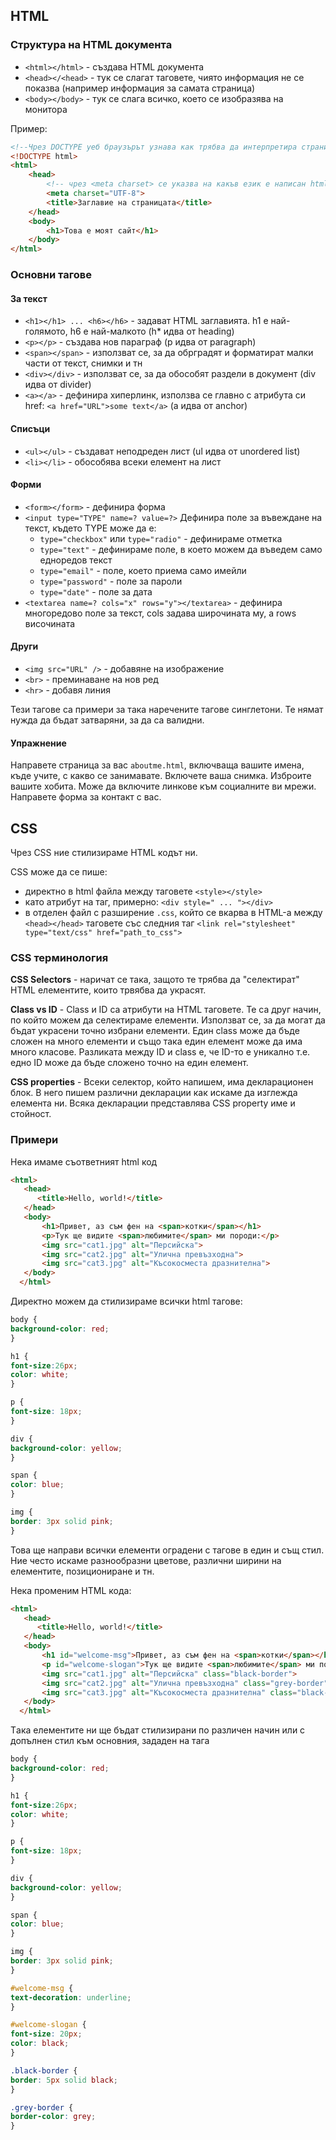 ## HTML 
### Структура на HTML документа
- `<html></html>` - създава HTML документа
- `<head></<head>` - тук се слагат таговете, чиято информация не се показва (например информация за самата страница)
- `<body></body>` - тук се слага всичко, което се изобразява на монитора

Пример: 
```html
<!--Чрез DOCTYPE уеб браузърът узнава как трябва да интерпретира страницата, като взима предвид версията на използвания език-->
<!DOCTYPE html> 
<html>
    <head>
        <!-- чрез <meta charset> се указва на какъв език е написан html документа -->
        <meta charset="UTF-8">
        <title>Заглавие на страницата</title>
    </head>
    <body>
        <h1>Това е моят сайт</h1>
    </body>
</html>
```
### Основни тагове
#### За текст
- `<h1></h1> ... <h6></h6>` - задават HTML заглавията. h1 е най-голямото, h6 е най-малкото (h* идва от heading)
- `<p></p>` - създава нов параграф (p идва от paragraph)
- `<span></span>` - използват се, за да oбрградят и форматират малки части от текст, снимки и тн
- `<div></div>` - използват се, за да обособят раздели в документ (div идва от divider)
- `<a></a>` - дефинира хиперлинк, използва се главно с атрибута си href: `<a href="URL">some text</a>` (a идва от anchor)
#### Списъци 
- `<ul></ul>` - създават неподреден лист (ul идва от unordered list)
- `<li></li>` - обособява всеки елемент на лист
#### Форми
- `<form></form>` - дефинира форма
- `<input type="TYPE" name=? value=?>` Дефинира поле за въвеждане на текст, където TYPE може да е: 
  - `type="checkbox"` или `type="radio"` - дефинираме отметка
  - `type="text"` - дефинираме поле, в което можем да въведем само едноредов текст
  - `type="email"` - поле, което приема само имейли
  - `type="password"` - поле за пароли
  - `type="date"` - поле за дата
- `<textarea name=? cols="x" rows="y"></textarea>` - дефинира многоредово поле за текст, cols задава широчината му, а rows височината
#### Други
- `<img src="URL" />` - добавяне на изображение
- `<br>` - преминаване на нов ред
- `<hr>` - добавя линия 

Тези тагове са примери за така наречените тагове синглетони. Те нямат нужда да бъдат затваряни, за да са валидни.

#### Упражнение
Направете страница за вас `aboutme.html`, включваща вашите имена, къде учите, с какво се занимавате. Включете ваша снимка. Изброите вашите хобита. Може да включите линкове към социалните ви мрежи. Направете форма за контакт с вас.


## CSS

Чрез CSS ние стилизираме HTML кодът ни. 

CSS може да се пише: 
- директно в html файла между таговете `<style></style>` 
- като атрибут на таг, примерно: `<div style=" ... "></div>`
- в отделен файл с разширение `.css`, който се вкарва в HTML-а между `<head></head>` таговете със следния таг `<link rel="stylesheet" type="text/css" href="path_to_css">`

### CSS терминология

**CSS Selectors** - наричат се така, защото те трябва да "селектират" HTML елементите, които трвябва да украсят. 

**Class vs ID** - Class и ID са атрибути на HTML таговете. Те са друг начин, по който можем да селектираме елементи. Използват се, за да могат да бъдат украсени точно избрани елементи. Един class може да бъде сложен на много елементи и също така един елемент може да има много класове. Разликата между ID и class е, че ID-то е уникално т.е. едно ID може да бъде сложено точно на един елемент. 

**CSS properties** - Всеки селектор, който напишем, има декларационен блок. В него пишем различни декларации как искаме да изглежда елемента ни. Всяка декларации представлява CSS property име и стойност.

### Примери

Нека имаме съответният html код
```HTML
<html>
   <head>
      <title>Hello, world!</title>
   </head>
   <body>
       <h1>Привет, аз съм фен на <span>котки</span></h1>
       <p>Тук ще видите <span>любимите</span> ми породи:</p>
       <img src="cat1.jpg" alt="Персийска">
       <img src="cat2.jpg" alt="Улична превъзходна">
       <img src="cat3.jpg" alt="Късокосместа дразнителна">
   </body>
  </html>
```

Директно можем да стилизираме всички html тагове:

```CSS
body {
background-color: red;
}

h1 {
font-size:26px;
color: white;
}

p {
font-size: 18px;
}

div {
background-color: yellow;
}

span {
color: blue;
}

img {
border: 3px solid pink;
}
```

Това ще направи всички елементи оградени с тагове в един и същ стил. Ние често искаме разнообразни цветове, различни ширини на елементите, позициониране и тн.

Нека променим HTML кода:
```HTML
<html>
   <head>
      <title>Hello, world!</title>
   </head>
   <body>
       <h1 id="welcome-msg">Привет, аз съм фен на <span>котки</span></h1>
       <p id="welcome-slogan">Тук ще видите <span>любимите</span> ми породи:</p>
       <img src="cat1.jpg" alt="Персийска" class="black-border">
       <img src="cat2.jpg" alt="Улична превъзходна" class="grey-border">
       <img src="cat3.jpg" alt="Късокосместа дразнителна" class="black-border">
   </body>
  </html>
```
Tака елементите ни ще бъдат стилизирани по различен начин или с допълнен стил към основния, зададен на тага

```CSS
body {
background-color: red;
}

h1 {
font-size:26px;
color: white;
}

p {
font-size: 18px;
}

div {
background-color: yellow;
}

span {
color: blue;
}

img {
border: 3px solid pink;
}

#welcome-msg {
text-decoration: underline;
}

#welcome-slogan {
font-size: 20px;
color: black;
}

.black-border {
border: 5px solid black;
}

.grey-border {
border-color: grey;
}

```

